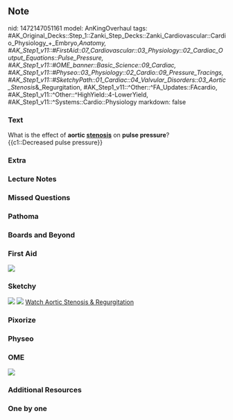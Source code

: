 ## Note
nid: 1472147051161
model: AnKingOverhaul
tags: #AK_Original_Decks::Step_1::Zanki_Step_Decks::Zanki_Cardiovascular::Cardio_Physiology_+_Embryo,_Anatomy, #AK_Step1_v11::#FirstAid::07_Cardiovascular::03_Physiology::02_Cardiac_Output_Equations::Pulse_Pressure, #AK_Step1_v11::#OME_banner::Basic_Science::09_Cardiac, #AK_Step1_v11::#Physeo::03_Physiology::02_Cardio::09_Pressure_Tracings, #AK_Step1_v11::#SketchyPath::01_Cardiac::04_Valvular_Disorders::03_Aortic_Stenosis_&_Regurgitation, #AK_Step1_v11::^Other::^FA_Updates::FAcardio, #AK_Step1_v11::^Other::^HighYield::4-LowerYield, #AK_Step1_v11::^Systems::Cardio::Physiology
markdown: false

### Text
<div>
  <div>
    What is the effect of <b>aortic <u>stenosis</u></b> on <b>pulse
    pressure</b>?
  </div>
  <div>
    {{c1::Decreased pulse pressure}}
  </div>
</div>

### Extra


### Lecture Notes


### Missed Questions


### Pathoma


### Boards and Beyond


### First Aid
<img src="paste-460085486682724.jpg">

### Sketchy
<img src=
"SketchyMedical%202019-12-19%2012-19-29_1566160514431.jpg">
<img src="Zoverall%20picture%20(3).JPG"> <a href=
"https://dashboard.sketchy.com/study/medical/courses/medical-pathophysiology/units/medical-pathophysiology-cardiac/videos/medical-pathophysiology-cardiac-valvular-disorders-aortic-stenosis-and-regurgitation?utm_source=anki&utm_medium=partnership&utm_campaign=february_update&utm_content=medical">
Watch Aortic Stenosis & Regurgitation</a>

### Pixorize


### Physeo


### OME
<div class="ome-widget">
  <a href="https://onlinemeded.org/spa/cardiac?ref=anki"><img src=
  "_OME_AnkiFlashcards_Topic_6.png"></a>
</div>

### Additional Resources


### One by one

